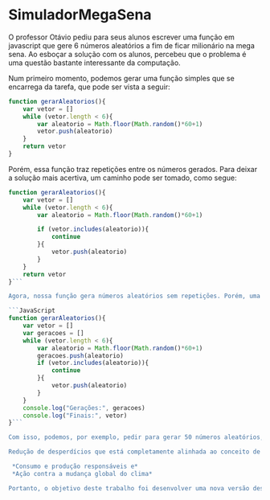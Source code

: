 # SimuladorMegaSena

O professor Otávio pediu para seus alunos escrever uma função em javascript que gere 6 números aleatórios a fim de ficar milionário na mega sena. Ao esboçar a solução com os alunos, percebeu que o problema é uma questão bastante interessante da computação. 

Num primeiro momento, podemos gerar uma função simples que se encarrega da tarefa, que pode ser vista a seguir:

```JavaScript
function gerarAleatorios(){
    var vetor = []
    while (vetor.length < 6){
        var aleatorio = Math.floor(Math.random()*60+1)
        vetor.push(aleatorio)
    }
    return vetor
}
```


Porém, essa função traz repetições entre os números gerados. Para deixar a solução mais acertiva, um caminho pode ser tomado, como segue:

```JavaScript
function gerarAleatorios(){
    var vetor = []
    while (vetor.length < 6){
        var aleatorio = Math.floor(Math.random()*60+1)

        if (vetor.includes(aleatorio)){
            continue
        }{
            vetor.push(aleatorio)
        }
    }
    return vetor
}```

Agora, nossa função gera números aleatórios sem repetições. Porém, uma pergunta veio à mente. Se pedirmos para gerar mais números aleatórios, quantas "repetições inúteis" teremos feito? Chegamos então a uma variante do problema:

```JavaScript
function gerarAleatorios(){
    var vetor = []
    var geracoes = []
    while (vetor.length < 6){
        var aleatorio = Math.floor(Math.random()*60+1)
        geracoes.push(aleatorio)
        if (vetor.includes(aleatorio)){
            continue
        }{
            vetor.push(aleatorio)
        }
    }
    console.log("Gerações:", geracoes)
    console.log("Finais:", vetor)
}```

Com isso, podemos, por exemplo, pedir para gerar 50 números aleatórios, obtendo o seguinte resultado de que para gerar 50 números aleatórios por esta abordagem, tivemos de gerar 85 números. 35 repetições são completamente inúteis. Este é um grande problema da computação que motiva uma área extremamente nobre conhecida como otimização, a qual visa melhorar a performance dos algoritmos e consequemente aproveitar melhor os recursos computacionais disponíveis, reduzindo desperdícios.

Redução de desperdícios que está completamente alinhada ao conceito de TI VERDE e faz parte da agenda de Objetivos Sustentáveis das Nações Unidas (https://brasil.un.org/pt-br/sdgs).

 *Consumo e produção responsáveis e*
 *Ação contra a mudança global do clima*

Portanto, o objetivo deste trabalho foi desenvolver uma nova versão deste algoritmo que desperdice menos recursos computacionais que o aqui mostrado. Eu devia provar que o meu algoritmo é melhor e informar, em termos percentuais, quanto tempo menos o algoritmo levou para processar e entregar o resultado.
